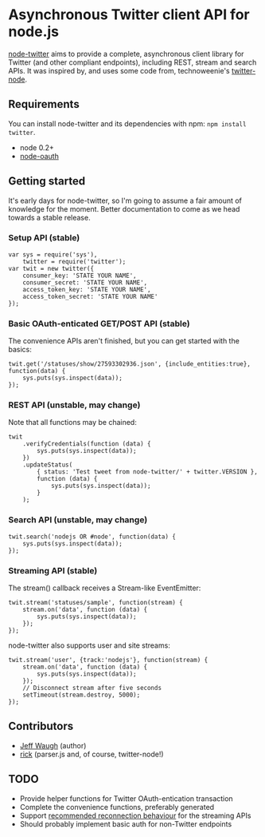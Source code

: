 Asynchronous Twitter client API for node.js
===========================================

[node-twitter](https://github.com/jdub/node-twitter) aims to provide a complete, asynchronous client library for Twitter (and other compliant endpoints), including REST, stream and search APIs. It was inspired by, and uses some code from, technoweenie's [twitter-node](https://github.com/technoweenie/twitter-node).

## Requirements

You can install node-twitter and its dependencies with npm: `npm install twitter`.

- node 0.2+
- [node-oauth](http://github.com/ciaranj/node-oauth)

## Getting started

It's early days for node-twitter, so I'm going to assume a fair amount of knowledge for the moment. Better documentation to come as we head towards a stable release.

### Setup API (stable)

	var sys = require('sys'),
	    twitter = require('twitter');
	var twit = new twitter({
		consumer_key: 'STATE YOUR NAME',
		consumer_secret: 'STATE YOUR NAME',
		access_token_key: 'STATE YOUR NAME',
		access_token_secret: 'STATE YOUR NAME'
	});

### Basic OAuth-enticated GET/POST API (stable)

The convenience APIs aren't finished, but you can get started with the basics:

	twit.get('/statuses/show/27593302936.json', {include_entities:true}, function(data) {
		sys.puts(sys.inspect(data));
	});

### REST API (unstable, may change)

Note that all functions may be chained:

	twit
		.verifyCredentials(function (data) {
			sys.puts(sys.inspect(data));
		})
		.updateStatus(
			{ status: 'Test tweet from node-twitter/' + twitter.VERSION },
			function (data) {
				sys.puts(sys.inspect(data));
			}
		);

### Search API (unstable, may change)

	twit.search('nodejs OR #node', function(data) {
		sys.puts(sys.inspect(data));
	});

### Streaming API (stable)

The stream() callback receives a Stream-like EventEmitter:

	twit.stream('statuses/sample', function(stream) {
		stream.on('data', function (data) {
			sys.puts(sys.inspect(data));
		});
	});

node-twitter also supports user and site streams:

	twit.stream('user', {track:'nodejs'}, function(stream) {
		stream.on('data', function (data) {
			sys.puts(sys.inspect(data));
		});
		// Disconnect stream after five seconds
		setTimeout(stream.destroy, 5000);
	});

## Contributors

- [Jeff Waugh](http://github.com/jdub) (author)
- [rick](http://github.com/technoweenie) (parser.js and, of course, twitter-node!)

## TODO

- Provide helper functions for Twitter OAuth-entication transaction
- Complete the convenience functions, preferably generated
- Support [recommended reconnection behaviour](http://dev.twitter.com/pages/user_streams_suggestions) for the streaming APIs
- Should probably implement basic auth for non-Twitter endpoints
